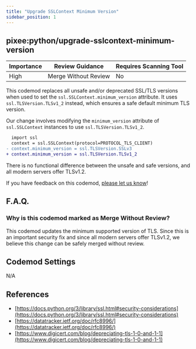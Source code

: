 ```yaml
---
title: "Upgrade SSLContext Minimum Version"
sidebar_position: 1
---
```


## pixee:python/upgrade-sslcontext-minimum-version

| Importance | Review Guidance      | Requires Scanning Tool |
|------------|----------------------|------------------------|
| High       | Merge Without Review | No                     |

This codemod replaces all unsafe and/or deprecated SSL/TLS versions when used
to set the `ssl.SSLContext.minimum_version` attribute. It uses
`ssl.TLSVersion.TLSv1_2` instead, which ensures a safe default minimum TLS
version.

Our change involves modifying the `minimum_version` attribute of
`ssl.SSLContext` instances to use `ssl.TLSVersion.TLSv1_2`.

```diff
  import ssl
  context = ssl.SSLContext(protocol=PROTOCOL_TLS_CLIENT)
- context.minimum_version = ssl.TLSVersion.SSLv3
+ context.minimum_version = ssl.TLSVersion.TLSv1_2
```

There is no functional difference between the unsafe and safe versions, and all modern servers offer TLSv1.2.

If you have feedback on this codemod, [please let us know](mailto:feedback@pixee.ai)!

## F.A.Q.

### Why is this codemod marked as Merge Without Review?

This codemod updates the minimum supported version of TLS. Since this is an important security fix and since all modern servers offer TLSv1.2, we believe this change can be safely merged without review.

## Codemod Settings

N/A

## References

* [https://docs.python.org/3/library/ssl.html#security-considerations](https://docs.python.org/3/library/ssl.html#security-considerations)
* [https://datatracker.ietf.org/doc/rfc8996/](https://datatracker.ietf.org/doc/rfc8996/)
* [https://www.digicert.com/blog/depreciating-tls-1-0-and-1-1](https://www.digicert.com/blog/depreciating-tls-1-0-and-1-1)
